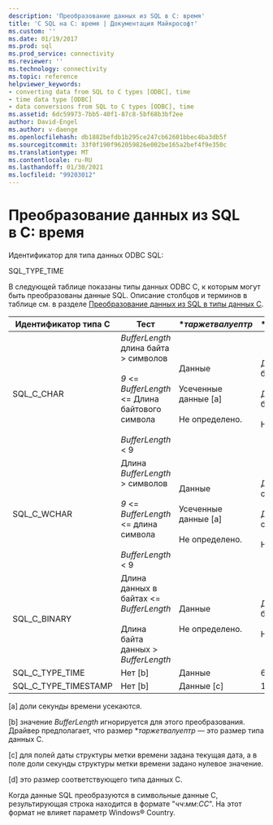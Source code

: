 ```yaml
---
description: 'Преобразование данных из SQL в C: время'
title: 'С SQL на C: время | Документация Майкрософт'
ms.custom: ''
ms.date: 01/19/2017
ms.prod: sql
ms.prod_service: connectivity
ms.reviewer: ''
ms.technology: connectivity
ms.topic: reference
helpviewer_keywords:
- converting data from SQL to C types [ODBC], time
- time data type [ODBC]
- data conversions from SQL to C types [ODBC], time
ms.assetid: 6dc59973-7bb5-40f1-87c8-5bf68b3bf2ee
author: David-Engel
ms.author: v-daenge
ms.openlocfilehash: db1882befdb1b295ce247cb62601bbec4ba3db5f
ms.sourcegitcommit: 33f0f190f962059826e002be165a2bef4f9e350c
ms.translationtype: MT
ms.contentlocale: ru-RU
ms.lasthandoff: 01/30/2021
ms.locfileid: "99203012"
---
```

# <a name="sql-to-c-time"></a>Преобразование данных из SQL в C: время
Идентификатор для типа данных ODBC SQL:  
  
 SQL_TYPE_TIME  
  
 В следующей таблице показаны типы данных ODBC C, к которым могут быть преобразованы данные SQL. Описание столбцов и терминов в таблице см. в разделе [Преобразование данных из SQL в типы данных C](../../../odbc/reference/appendixes/converting-data-from-sql-to-c-data-types.md).  
  
|Идентификатор типа C|Тест|**таржетвалуептр*|**StrLen_or_IndPtr*|SQLSTATE|  
|-----------------------|----------|------------------------|----------------------------|--------------|  
|SQL_C_CHAR|*BufferLength* длина байта > символов<br /><br /> *9*  <=  *BufferLength* <= Длина байтового символа<br /><br /> *BufferLength* < 9|Данные<br /><br /> Усеченные данные [a]<br /><br /> Не определено.|Длина данных в байтах<br /><br /> Длина данных в байтах<br /><br /> Не определено.|н/д<br /><br /> 01004<br /><br /> 22003|  
|SQL_C_WCHAR|Длина *BufferLength* > символов<br /><br /> *9*  <=  *BufferLength* <= длина символа<br /><br /> *BufferLength* < 9|Данные<br /><br /> Усеченные данные [a]<br /><br /> Не определено.|Длина данных в символах<br /><br /> Длина данных в символах<br /><br /> Не определено.|н/д<br /><br /> 01004<br /><br /> 22003|  
|SQL_C_BINARY|Длина данных в байтах <= *BufferLength*<br /><br /> Длина байта данных > *BufferLength*|Данные<br /><br /> Не определено.|Длина данных в байтах<br /><br /> Не определено.|н/д<br /><br /> 22003|  
|SQL_C_TYPE_TIME|Нет [b]|Данные|6 [d]|н/д|  
|SQL_C_TYPE_TIMESTAMP|Нет [b]|Данные [c]|16 [d]|н/д|  
  
 [a] доли секунды времени усекаются.  
  
 [b] значение *BufferLength* игнорируется для этого преобразования. Драйвер предполагает, что размер **таржетвалуептр* — это размер типа данных C.  
  
 [c] для полей даты структуры метки времени задана текущая дата, а в поле доли секунды структуры метки времени задано нулевое значение.  
  
 [d] это размер соответствующего типа данных C.  
  
 Когда данные SQL преобразуются в символьные данные C, результирующая строка находится в формате "*чч*:*мм*:*СС*". На этот формат не влияет параметр Windows® Country.
